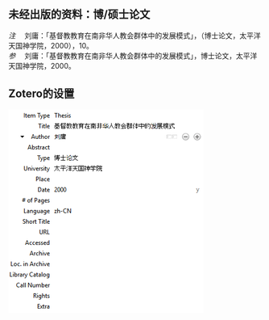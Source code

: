 ## 未经出版的资料：博/硕士论文
*注* 　刘庸：「基督教教育在南非华人教会群体中的发展模式」，（博士论文，太平洋天国神学院，2000），10。   
*参* 　刘庸：「基督教教育在南非华人教会群体中的发展模式」，博士论文，太平洋天国神学院，2000。

## Zotero的设置
![未经出版的资料：博/硕士论文](images/ThesisChinese.png)
